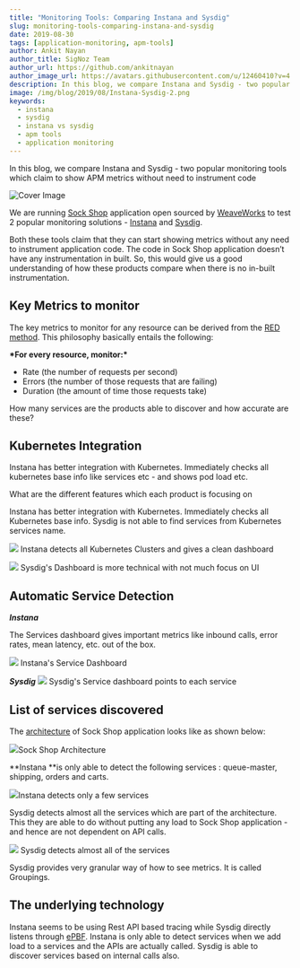 ```yaml
---
title: "Monitoring Tools: Comparing Instana and Sysdig"
slug: monitoring-tools-comparing-instana-and-sysdig
date: 2019-08-30
tags: [application-monitoring, apm-tools]
author: Ankit Nayan
author_title: SigNoz Team
author_url: https://github.com/ankitnayan
author_image_url: https://avatars.githubusercontent.com/u/12460410?v=4
description: In this blog, we compare Instana and Sysdig - two popular monitoring tools which claim to show APM metrics without need to instrument code.
image: /img/blog/2019/08/Instana-Sysdig-2.png
keywords:
  - instana
  - sysdig
  - instana vs sysdig
  - apm tools
  - application monitoring
---
```


In this blog, we compare Instana and Sysdig - two popular monitoring tools which claim to show APM metrics without need to instrument code

<!--truncate-->

![Cover Image](/img/blog/2019/08/Instana-Sysdig-2.png)

We are running [Sock Shop](https://github.com/microservices-demo/microservices-demo/) application open sourced by [WeaveWorks](https://www.weave.works/) to test 2 popular monitoring solutions - [Instana](https://www.instana.com/) and [Sysdig](https://sysdig.com/).

Both these tools claim that they can start showing metrics without any need to instrument application code. The code in Sock Shop application doesn’t have any instrumentation in built. So, this would give us a good understanding of how these products compare when there is no in-built instrumentation.

## Key Metrics to monitor

The key metrics to monitor for any resource can be derived from the [RED method](https://grafana.com/blog/2018/08/02/the-red-method-how-to-instrument-your-services/). This philosophy basically entails the following:

**\***For every resource, monitor:**\***

- Rate (the number of requests per second)
- Errors (the number of those requests that are failing)
- Duration (the amount of time those requests take)

How many services are the products able to discover and how accurate are these?

## Kubernetes Integration

Instana has better integration with Kubernetes. Immediately checks all kubernetes base info like services etc - and shows pod load etc.

What are the different features which each product is focusing on

Instana has better integration with Kubernetes. Immediately checks all Kubernetes base info. Sysdig is not able to find services from Kubernetes services name.

![](/img/blog/2019/08/Kubernetes-Dashboard-Instana-1.jpg)
Instana detects all Kubernetes Clusters and gives a clean dashboard

![](/img/blog/2019/08/Cluster_Dashboard-Sysdig-2.jpg)
Sysdig's Dashboard is more technical with not much focus on UI

## Automatic Service Detection

**_Instana_**

The Services dashboard gives important metrics like inbound calls, error rates, mean latency, etc. out of the box.

![](/img/blog/2019/08/Instana-Service-Dashboard-3.jpg)
Instana's Service Dashboard

**_Sysdig_**
![](/img/blog/2019/08/Sysdig-Dashboard-5.jpg)
Sysdig's Service dashboard points to each service

## List of services discovered

The [architecture](https://github.com/microservices-demo/microservices-demo/blob/master/internal-docs/design.md) of Sock Shop application looks like as shown below:

![](/img/blog/2019/08/SOck-Shop-Arch-6.jpg)Sock Shop Architecture

**Instana **is only able to detect the following services : queue-master, shipping, orders and carts.

![](/img/blog/2019/08/Instana-services-7.jpg)Instana detects only a few services

Sysdig detects almost all the services which are part of the architecture. This they are able to do without putting any load to Sock Shop application - and hence are not dependent on API calls.

![](/img/blog/2019/08/Sysdig-services-8.jpg)
Sysdig detects almost all of the services

Sysdig provides very granular way of how to see metrics. It is called Groupings.

## The underlying technology

Instana seems to be using Rest API based tracing while Sysdig directly listens through [ePBF](http://www.brendangregg.com/blog/2019-01-01/learn-ebpf-tracing.html). Instana is only able to detect services when we add load to a services and the APIs are actually called. Sysdig is able to discover services based on internal calls also.
